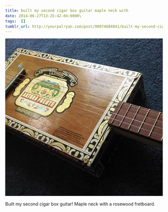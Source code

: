 ```yaml
---
title: built my second cigar box guitar maple neck with
date: 2014-06-27T13:25:42-04:0000\
tags:  []
tumblr_url: http://yourpalryan.com/post/90074684841/built-my-second-cigar-box-guitar-maple-neck-with
---
```

![](/assets/images/tumblr/tumblr_n7u8evL2EL1qz77obo1_640.jpg)

Built my second cigar box guitar! Maple neck with a rosewood fretboard.

